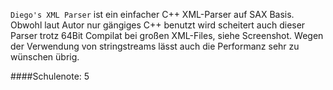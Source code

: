 `Diego's XML Parser` ist ein einfacher C++ XML-Parser auf SAX Basis.  
Obwohl laut Autor nur gängiges C++ benutzt wird scheitert auch dieser Parser trotz 64Bit Compilat bei großen XML-Files, siehe Screenshot.  Wegen der Verwendung von stringstreams lässt auch die Performanz sehr zu wünschen übrig.    

####Schulenote: 5
